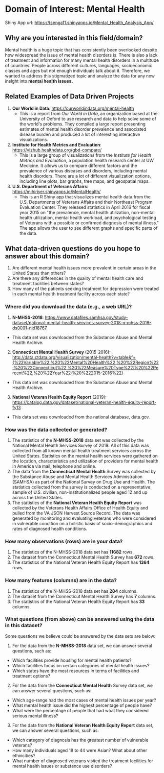 # Domain of Interest: **Mental Health**

Shiny App url: https://tsenga11.shinyapps.io/Mental_Health_Analysis_App/

## Why are you interested in this field/domain?
Mental health is a huge topic that has consistently been overlooked despite how widespread the issue of mental health disorders is. There is also a lack of treatment and information for many mental health disorders in a multitude of countries. People across different cultures, languages, socioeconomic classes and ages but not enough individuals talk about it. Therefore, we wanted to address this stigmatized topic and analyze the data for any new insight into
**mental health issues.**

## Related Examples of Data Driven Projects
1. **Our World in Data**: https://ourworldindata.org/mental-health
    - This is a report from _Our World in Data_, an organization based at the University of Oxford to use research and data to
      help solve some of the world's problems. They compiled a large report presenting estimates of mental health disorder
      prevalence and associated disease burden and produced a lot of interesting interactive visualizations.
2. **Institute for Health Metrics and Evaluation**: https://vizhub.healthdata.org/gbd-compare/
    - This is a large group of visualizations from the _Institute for Health Metrics and Evaluation_, a population health
      research center at UW Medicine. It allows us to compare different factors and the prevalence of various diseases and
      disorders, including mental health disorders. There are a lot of different visualization options, including line plots,
      bar graphs, tree maps, and geospatial maps.
3. **U.S. Department of Veterans Affairs**: https://mihiriyer.shinyapps.io/MentalHealth/
    - This is an R Shiny app that visualizes mental health data from the U.S. Departments of Veterans Affairs and their
      Northeast Program Evaluation Center. They released statistics in April 2016 for fiscal year 2015 on "the
      prevalence, mental health utilization, non-mental health utilization, mental health workload, and psychological
      testing of Veterans with a possible or confirmed diagnosis of mental illness." The app allows the user to see different
      graphs and specific parts of the data.

## What data-driven questions do you hope to answer about this domain?
1. Are different mental health issues more prevalent in certain areas in the United States than others?
2. Are there any differences in the quality of mental health care and treatment facilities between states?
3. How many of the patients seeking treatment for depression were treated in each mental health treatment facility across each state?


### Where did you download the data (e.g., a web URL)?
1. **N-MHSS-2018**: https://www.datafiles.samhsa.gov/study-dataset/national-mental-health-services-survey-2018-n-mhss-2018-ds0001-nid18767
  - This data set was downloaded from the Substance Abuse and Mental Health Archive.
2. **Connecticut Mental Health Survey** (2015-2016): http://data.ctdata.org/visualization/mental-health?v=table&f={%22Variable%22:%20%22Mental%20Health%22,%20%22Region%22:%20%22Connecticut%22,%20%22Measure%20Type%22:%20%22Percent%22,%20%22Year%22:%20%222015-2016%22}
  - This data set was downloaded from the Substance Abuse and Mental Health Archive.
3. **National Veteran Health Equity Report** (2019): https://catalog.data.gov/dataset/national-veteran-health-equity-report-fy13
  - This data set was downloaded from the national database, data.gov.

### How was the data collected or generated?
1. The statistics of the **N-MHSS-2018** data set was collected by the National Mental Health Services Survey of 2018. All of this data was collected from all known mental health treatment services across the United States. Statistics on the mental health services were gathered on the location, characteristics and utilization of providers for mental health in America via mail, telephone and online.
2. The data from the **Connecticut Mental Health** Survey was collected by the Substance Abuse and Mental Health Services Administration (SAMHSA) as part of the National Survey on Drug Use and Health. The statistics collected from the survey is conducted on a representative sample of U.S. civilian, non-institutionalized people aged 12 and up across the United States.
3. The statistics of the **National Veteran Health Equity Report** was collected by the Veterans Health Affairs Office of Health Equity and pulled from the VA JSON Harvest Source Record. The data was generated by monitoring and evaluating veterans who were considered in vulnerable condition on a holistic basis of socio-demographics and rates of diagnosed health conditions.

### How many observations (rows) are in your data?
1. The statistics of the N-MHSS-2018 data set has **11682** rows.
2. The dataset from the Connecticut Mental Health Survey has **672** rows.
3. The statistics of the National Veteran Health Equity Report has **1364** rows.

### How many features (columns) are in the data?
1. The statistics of the N-MHSS-2018 data set has **284** columns.
2. The dataset from the Connecticut Mental Health Survey has **7** columns.
3. The statistics of the National Veteran Health Equity Report has **33** columns.

### What questions (from above) can be answered using the data in this dataset?
Some questions we believe could be answered by the data sets are below:
1. For the data from the **N-MHSS-2018** data set, we can answer several questions, such as:
  - Which facilities provide housing for mental health patients?
  - Which facilities focus on certain categories of mental health issues?
  - Which states have the most resources in terms of facilities and
    treatment options?


2. For the data from the **Connecticut Mental Health** Survey data set, we can answer several questions, such as:
  - Which age-range had the most cases of mental health issues per year?
  - What mental health issue did the highest percentage of people have?
  - What were the percentage of people that had what they considered
    serious mental illness?


3. For the data from the **National Veteran Health Equity Report** data set, we can answer several questions, such as:
  - Which category of diagnosis has the greatest number of vulnerable veterans?
  - How many individuals aged 18 to 44 were Asian? What about other ethnicities?
  - What number of diagnosed veterans visited the treatment facilities for mental health issues or substance use disorders?
